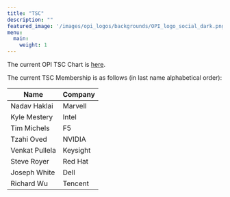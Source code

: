 ```yaml
---
title: "TSC"
description: ""
featured_image: '/images/opi_logos/backgrounds/OPI_logo_social_dark.png'
menu:
  main:
    weight: 1
---
```


The current OPI TSC Chart is [here](/docs/Open_Programmable_Infrastructure_Technical_Charter_Final-06-9-2022.pdf).

The current TSC Membership is as follows (in last name alphabetical order):

| Name           | Company  |
| -------------- | -------- |
| Nadav Haklai   | Marvell  |
| Kyle Mestery   | Intel    |
| Tim Michels    | F5       |
| Tzahi Oved     | NVIDIA   |
| Venkat Pullela | Keysight |
| Steve Royer    | Red Hat  |
| Joseph White   | Dell     |
| Richard Wu     | Tencent  |
